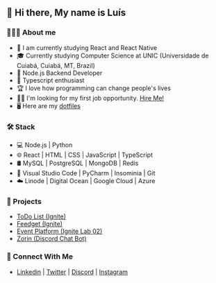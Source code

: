 <h2>👋 Hi there, My name is Luís</h2>

<h3>👨🏻‍💻 About me</h3>

<ul>
  <li>🔭 I am currently studying React and React Native</li>
  <li>🎓 Currently studying Computer Science at UNIC (Universidade de Cuiabá, Cuiabá, MT, Brazil)</li>
  <li>💼 Node.js Backend Developer</li>
  <li>🌱 Typescript enthusiast</li>
  <li>🏆 I love how programming can change people's lives</li>
  <li>👨‍💻 I'm looking for my first job opportunity. <a href="mailto:luis@zorin.com.br">Hire Me!</a></li>
  <li>🖥️ Here are my <a href="https://github.com/xyluis/dotfiles">dotfiles</a></li>
</ul>

<h3>🛠 Stack</h3>

<ul>
  <li>💻 Node.js | Python</li>
  <li>🌐 React | HTML | CSS | JavaScript | TypeScript</li>
  <li>🛢 MySQL | PostgreSQL | MongoDB | Redis</li>
  <li>🔧 Visual Studio Code | PyCharm | Insominia | Git</li>
  <li>☁️ Linode | Digital Ocean | Google Cloud | Azure</li>
</ul>

<h3>📁 Projects</h3>
  
<ul>
  <li><a href="https://github.com/xyluis/todo">ToDo List (Ignite)</a></li>
  <li><a href="https://github.com/xyluis/feedget">Feedget (Ignite)</a></li>
  <li><a href="https://github.com/xyluis/ignite-lab-2">Event Platform (Ignite Lab 02)</a></li>
  <li><a href="https://zorin.com.br">Zorin (Discord Chat Bot)</a></li>
</ul>

<h3>👥 Connect With Me</h3>
  
<ul>
  <li>
    <a href="https://linkedin.com/in/xyluiis">Linkedin</a> |
    <a href="https://twitter.com/xyluiis">Twitter</a> |
    <a href="https://discord.com/users/471333722810089492">Discord</a> |
    <a href="https://www.instagram.com/xyluiis">Instagram</a>
  </li>
</ul>
